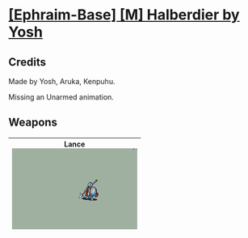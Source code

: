 # [\[Ephraim-Base\] \[M\] Halberdier by Yosh](./)
## Credits

Made by Yosh, Aruka, Kenpuhu.

Missing an Unarmed animation.

## Weapons

| <b>Lance</b><br/><img alt="Lance animation" src="./2.%20Lance/Lance.gif"/> |
| :---: |
